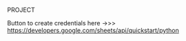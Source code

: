 PROJECT

Button to create credentials here ->>>  https://developers.google.com/sheets/api/quickstart/python
